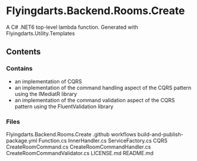 # Flyingdarts.Backend.Rooms.Create
A C# .NET6 top-level lambda function.
Generated with Flyingdarts.Utility.Templates

## Contents

### Contains
- an implementation of CQRS
- an implementation of the command handling aspect of the CQRS pattern using the IMediatR library
- an implementation of the command validation aspect of the CQRS pattern using the FluentValidation library

### Files
Flyingdarts.Backend.Rooms.Create
    .github
        workflows
            build-and-publish-package.yml
    Function.cs
    InnerHandler.cs
    ServiceFactory.cs
    CQRS
        CreateRoomCommand.cs
        CreateRoomCommandHandler.cs
        CreateRoomCommandValidator.cs
    LICENSE.md
    README.md